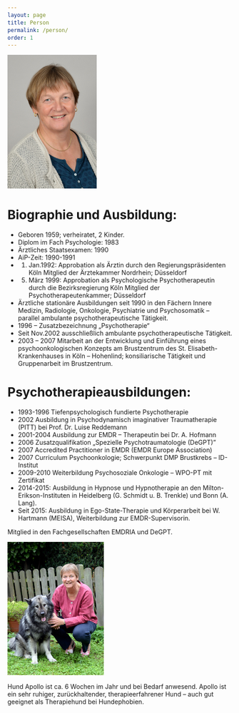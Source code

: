 ```yaml
---
layout: page
title: Person
permalink: /person/
order: 1
---
```


![Dr. med. Ulla Raczinski](/assets/images/Ulla1-200x300.jpg)

# Biographie und Ausbildung:

 - Geboren 1959; verheiratet, 2 Kinder.
 - Diplom im Fach Psychologie: 1983
 - Ärztliches Staatsexamen: 1990
 - AiP-Zeit: 1990-1991
 - 1. Jan.1992: Approbation als Ärztin durch den Regierungspräsidenten Köln Mitglied der Ärztekammer Nordrhein; Düsseldorf
 - 5. März 1999: Approbation als Psychologische Psychotherapeutin durch die Bezirksregierung Köln Mitglied der Psychotherapeutenkammer; Düsseldorf
 - Ärztliche stationäre Ausbildungen seit 1990 in den Fächern Innere Medizin, Radiologie, Onkologie, Psychiatrie und Psychosomatik – parallel ambulante psychotherapeutische Tätigkeit.
 - 1996 – Zusatzbezeichnung „Psychotherapie“
 - Seit Nov.2002 ausschließlich ambulante psychotherapeutische Tätigkeit.
 - 2003 – 2007 Mitarbeit an der Entwicklung und Einführung eines psychoonkologischen Konzepts am Brustzentrum des St. Elisabeth- Krankenhauses in Köln – Hohenlind; konsiliarische Tätigkeit und Gruppenarbeit im Brustzentrum.

# Psychotherapieausbildungen:

 - 1993-1996 Tiefenpsychologisch fundierte Psychotherapie
 - 2002 Ausbildung in Psychodynamisch imaginativer Traumatherapie (PITT) bei Prof. Dr. Luise Reddemann
 - 2001-2004 Ausbildung zur EMDR – Therapeutin bei Dr. A. Hofmann
 - 2006 Zusatzqualifikation „Spezielle Psychotraumatologie (DeGPT)”
 - 2007 Accredited Practitioner in EMDR (EMDR Europe Association)
 - 2007 Curriculum Psychoonkologie; Schwerpunkt DMP Brustkrebs – ID-Institut
 - 2009-2010 Weiterbildung Psychosoziale Onkologie – WPO-PT mit Zertifikat
 - 2014-2015: Ausbildung in Hypnose und Hypnotherapie an den Milton-Erikson-Instituten in Heidelberg (G. Schmidt u. B. Trenkle) und Bonn (A. Lang).
 - Seit 2015: Ausbildung in Ego-State-Therapie und Körperarbeit bei W. Hartmann (MEISA), Weiterbildung zur EMDR-Supervisorin.

Mitglied in den Fachgesellschaften EMDRIA und DeGPT.

![Apollo Raczinski](/assets/images/Apollo-216x300.jpg)

Hund Apollo ist ca. 6 Wochen im Jahr und bei Bedarf anwesend. Apollo ist ein sehr ruhiger, zurückhaltender, therapieerfahrener Hund – auch gut geeignet als Therapiehund bei Hundephobien.
